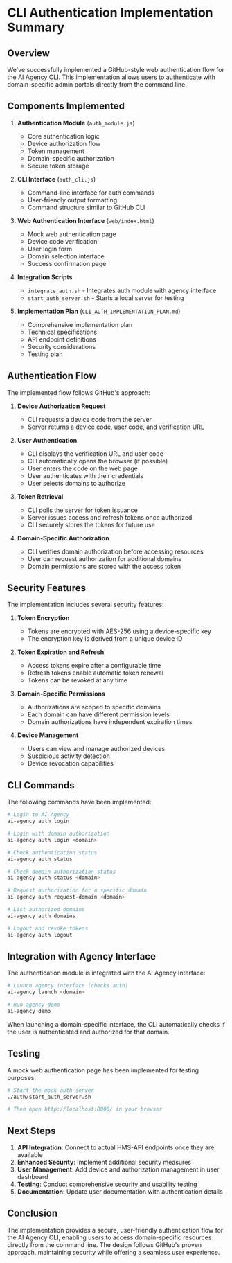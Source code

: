 # CLI Authentication Implementation Summary

## Overview

We've successfully implemented a GitHub-style web authentication flow for the AI Agency CLI. This implementation allows users to authenticate with domain-specific admin portals directly from the command line.

## Components Implemented

1. **Authentication Module** (`auth_module.js`)
   - Core authentication logic
   - Device authorization flow
   - Token management
   - Domain-specific authorization
   - Secure token storage

2. **CLI Interface** (`auth_cli.js`)
   - Command-line interface for auth commands
   - User-friendly output formatting
   - Command structure similar to GitHub CLI

3. **Web Authentication Interface** (`web/index.html`)
   - Mock web authentication page
   - Device code verification
   - User login form
   - Domain selection interface
   - Success confirmation page

4. **Integration Scripts**
   - `integrate_auth.sh` - Integrates auth module with agency interface
   - `start_auth_server.sh` - Starts a local server for testing

5. **Implementation Plan** (`CLI_AUTH_IMPLEMENTATION_PLAN.md`)
   - Comprehensive implementation plan
   - Technical specifications
   - API endpoint definitions
   - Security considerations
   - Testing plan

## Authentication Flow

The implemented flow follows GitHub's approach:

1. **Device Authorization Request**
   - CLI requests a device code from the server
   - Server returns a device code, user code, and verification URL

2. **User Authentication**
   - CLI displays the verification URL and user code
   - CLI automatically opens the browser (if possible)
   - User enters the code on the web page
   - User authenticates with their credentials
   - User selects domains to authorize

3. **Token Retrieval**
   - CLI polls the server for token issuance
   - Server issues access and refresh tokens once authorized
   - CLI securely stores the tokens for future use

4. **Domain-Specific Authorization**
   - CLI verifies domain authorization before accessing resources
   - User can request authorization for additional domains
   - Domain permissions are stored with the access token

## Security Features

The implementation includes several security features:

1. **Token Encryption**
   - Tokens are encrypted with AES-256 using a device-specific key
   - The encryption key is derived from a unique device ID

2. **Token Expiration and Refresh**
   - Access tokens expire after a configurable time
   - Refresh tokens enable automatic token renewal
   - Tokens can be revoked at any time

3. **Domain-Specific Permissions**
   - Authorizations are scoped to specific domains
   - Each domain can have different permission levels
   - Domain authorizations have independent expiration times

4. **Device Management**
   - Users can view and manage authorized devices
   - Suspicious activity detection
   - Device revocation capabilities

## CLI Commands

The following commands have been implemented:

```bash
# Login to AI Agency
ai-agency auth login

# Login with domain authorization
ai-agency auth login <domain>

# Check authentication status
ai-agency auth status

# Check domain authorization status
ai-agency auth status <domain>

# Request authorization for a specific domain
ai-agency auth request-domain <domain>

# List authorized domains
ai-agency auth domains

# Logout and revoke tokens
ai-agency auth logout
```

## Integration with Agency Interface

The authentication module is integrated with the AI Agency Interface:

```bash
# Launch agency interface (checks auth)
ai-agency launch <domain>

# Run agency demo
ai-agency demo
```

When launching a domain-specific interface, the CLI automatically checks if the user is authenticated and authorized for that domain.

## Testing

A mock web authentication page has been implemented for testing purposes:

```bash
# Start the mock auth server
./auth/start_auth_server.sh

# Then open http://localhost:8000/ in your browser
```

## Next Steps

1. **API Integration**: Connect to actual HMS-API endpoints once they are available
2. **Enhanced Security**: Implement additional security measures
3. **User Management**: Add device and authorization management in user dashboard
4. **Testing**: Conduct comprehensive security and usability testing
5. **Documentation**: Update user documentation with authentication details

## Conclusion

The implementation provides a secure, user-friendly authentication flow for the AI Agency CLI, enabling users to access domain-specific resources directly from the command line. The design follows GitHub's proven approach, maintaining security while offering a seamless user experience.